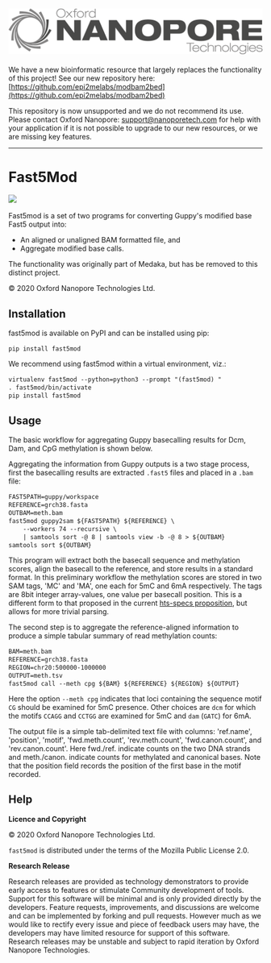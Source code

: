 ﻿
![ONT_logo](/ONT_logo.png)
-----------------------------

We have a new bioinformatic resource that largely replaces the functionality of this project! See our new repository here: [https://github.com/epi2melabs/modbam2bed](https://github.com/epi2melabs/modbam2bed)


This repository is now unsupported and we do not recommend its use. Please contact Oxford Nanopore: support@nanoporetech.com for help with your application if it is not possible to upgrade to our new resources, or we are missing key features.

******************

Fast5Mod
========

[![](https://img.shields.io/pypi/v/fast5mod.svg)](https://pypi.org/project/fast5mod/)

Fast5mod is a set of two programs for converting Guppy's modified base Fast5 output into:

  * An aligned or unaligned BAM formatted file, and
  * Aggregate modified base calls.

The functionality was originally part of Medaka, but has be removed to this distinct project.

© 2020 Oxford Nanopore Technologies Ltd.

Installation
------------

fast5mod is available on PyPI and can be installed using pip:

    pip install fast5mod

We recommend using fast5mod within a virtual environment, viz.:

    virtualenv fast5mod --python=python3 --prompt "(fast5mod) "
    . fast5mod/bin/activate
    pip install fast5mod

Usage
-----

The basic workflow for aggregating Guppy basecalling results
for Dcm, Dam, and CpG methylation is shown below.

Aggregating the information from Guppy outputs is a two stage process, first
the basecalling results are extracted `.fast5` files and placed in a `.bam`
file:

    FAST5PATH=guppy/workspace
    REFERENCE=grch38.fasta
    OUTBAM=meth.bam
    fast5mod guppy2sam ${FAST5PATH} ${REFERENCE} \
        --workers 74 --recursive \
        | samtools sort -@ 8 | samtools view -b -@ 8 > ${OUTBAM}
    samtools sort ${OUTBAM}

This program will extract both the basecall sequence and methylation scores,
align the basecall to the reference, and store results in a standard format.
In this preliminary workflow the methylation scores are stored in two SAM
tags, 'MC' and 'MA', one each for 5mC and 6mA respectively. The tags are
8bit integer array-values, one value per basecall position. This is a
different form to that proposed in the current
[hts-specs proposition](https://github.com/samtools/hts-specs/pull/418/files),
but allows for more trivial parsing.

The second step is to aggregate the reference-aligned information to produce
a simple tabular summary of read methylation counts:

    BAM=meth.bam
    REFERENCE=grch38.fasta
    REGION=chr20:500000-1000000
    OUTPUT=meth.tsv
    fast5mod call --meth cpg ${BAM} ${REFERENCE} ${REGION} ${OUTPUT}

Here the option `--meth cpg` indicates that loci containing the sequence
motif `CG` should be examined for 5mC presence. Other choices are
`dcm` for which the motifs `CCAGG` and `CCTGG` are examined for 5mC and `dam`
(`GATC`) for 6mA.

The output file is a simple tab-delimited text file with columns:
'ref.name', 'position', 'motif', 'fwd.meth.count', 'rev.meth.count',
'fwd.canon.count', and 'rev.canon.count'. Here fwd./ref. indicate counts on the
two DNA strands and meth./canon. indicate counts for methylated and
canonical bases. Note that the position field records the position of the
first base in the motif recorded.


Help
----

**Licence and Copyright**

© 2020 Oxford Nanopore Technologies Ltd.

`fast5mod` is distributed under the terms of the Mozilla Public License 2.0.

**Research Release**

Research releases are provided as technology demonstrators to provide early
access to features or stimulate Community development of tools. Support for
this software will be minimal and is only provided directly by the developers.
Feature requests, improvements, and discussions are welcome and can be
implemented by forking and pull requests. However much as we would
like to rectify every issue and piece of feedback users may have, the
developers may have limited resource for support of this software. Research
releases may be unstable and subject to rapid iteration by Oxford Nanopore
Technologies.

